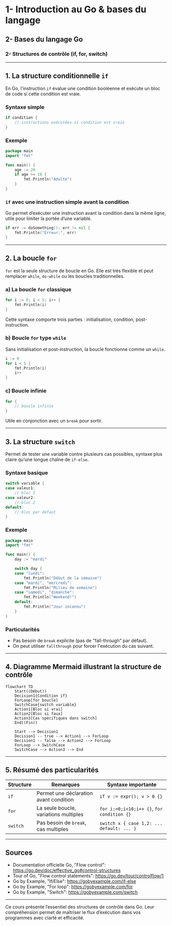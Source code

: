 # 1- Introduction au Go & bases du langage  
## 2- Bases du langage Go  
### 2- Structures de contrôle (if, for, switch)  

---

## 1. La structure conditionnelle `if`  

En Go, l'instruction `if` évalue une condition booléenne et exécute un bloc de code si cette condition est vraie.

### Syntaxe simple

```go
if condition {
    // instructions exécutées si condition est vraie
}
```

### Exemple

```go
package main
import "fmt"

func main() {
    age := 20
    if age >= 18 {
        fmt.Println("Adulte")
    }
}
```

### `if` avec une instruction simple avant la condition

Go permet d’exécuter une instruction avant la condition dans la même ligne, utile pour limiter la portée d’une variable.

```go
if err := doSomething(); err != nil {
    fmt.Println("Erreur:", err)
}
```

---

## 2. La boucle `for`  

`for` est la seule structure de boucle en Go. Elle est très flexible et peut remplacer `while`, `do-while` ou les boucles traditionnelles.

### a) La boucle `for` classique

```go
for i := 0; i < 5; i++ {
    fmt.Println(i)
}
```

Cette syntaxe comporte trois parties : initialisation, condition, post-instruction.

### b) Boucle `for` type `while`

Sans initialisation et post-instruction, la boucle fonctionne comme un `while`.

```go
i := 0
for i < 5 {
    fmt.Println(i)
    i++
}
```

### c) Boucle infinie

```go
for {
    // boucle infinie
}
```

Utile en conjonction avec un `break` pour sortir.

---

## 3. La structure `switch`  

Permet de tester une variable contre plusieurs cas possibles, syntaxe plus claire qu’une longue chaîne de `if-else`.

### Syntaxe basique

```go
switch variable {
case valeur1:
    // bloc 1
case valeur2:
    // bloc 2
default:
    // bloc par défaut
}
```

### Exemple

```go
package main
import "fmt"

func main() {
    day := "mardi"

    switch day {
    case "lundi":
        fmt.Println("Début de la semaine")
    case "mardi", "mercredi":
        fmt.Println("Milieu de semaine")
    case "samedi", "dimanche":
        fmt.Println("Weekend!")
    default:
        fmt.Println("Jour inconnu")
    }
}
```

### Particularités

- Pas besoin de `break` explicite (pas de "fall-through" par défaut).
- On peut utiliser `fallthrough` pour forcer l'exécution du cas suivant.

---

## 4. Diagramme Mermaid illustrant la structure de contrôle

```mermaid
flowchart TD
    Start((Début))
    Decision1{Condition if}
    ForLoop[for boucle]
    SwitchCase{switch variable}
    Action1[Bloc si vrai]
    Action2[Bloc si faux]
    Action3[Cas spécifiques dans switch]
    End((Fin))

    Start --> Decision1
    Decision1 -- true --> Action1 --> ForLoop
    Decision1 -- false --> Action2 --> ForLoop
    ForLoop --> SwitchCase
    SwitchCase --> Action3 --> End
```

---

## 5. Résumé des particularités  

| Structure | Remarques | Syntaxe importante |  
|-----------|------------|--------------------|  
| `if`      | Permet une déclaration avant condition | `if v := expr(); v > 0 {}` |  
| `for`     | La seule boucle, variations multiples | `for i:=0;i<10;i++ {}`, `for condition {}` |  
| `switch`  | Pas besoin de `break`, cas multiples | `switch x { case 1,2: ... default: ... }` |  

---

## Sources  

- Documentation officielle Go, "Flow control": https://go.dev/doc/effective_go#control-structures  
- Tour of Go, "Flow control statements": https://go.dev/tour/controlflow/1  
- Go by Example, "If/Else": https://gobyexample.com/if-else  
- Go by Example, "For loop": https://gobyexample.com/for  
- Go by Example, "Switch": https://gobyexample.com/switch  

---

Ce cours présente l’essentiel des structures de contrôle dans Go. Leur compréhension permet de maîtriser le flux d’exécution dans vos programmes avec clarté et efficacité.